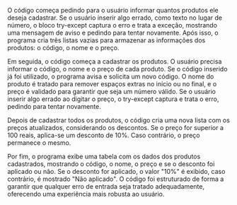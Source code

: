 O código começa pedindo para o usuário informar quantos produtos ele deseja cadastrar.
Se o usuário inserir algo errado, como texto no lugar de número, o bloco try-except captura o erro e trata a exceção, mostrando uma mensagem de aviso e pedindo para tentar novamente.
Após isso, o programa cria três listas vazias para armazenar as informações dos produtos: o código, o nome e o preço.

Em seguida, o código começa a cadastrar os produtos.
O usuário precisa informar o código, o nome e o preço de cada produto.
Se o código inserido já foi utilizado, o programa avisa e solicita um novo código.
O nome do produto é tratado para remover espaços extras no início ou no final, e o preço é validado para garantir que seja um número válido.
Se o usuário inserir algo errado ao digitar o preço, o try-except captura e trata o erro, pedindo para tentar novamente.

Depois de cadastrar todos os produtos, o código cria uma nova lista com os preços atualizados, considerando os descontos.
Se o preço for superior a 100 reais, aplica-se um desconto de 10%.
Caso contrário, o preço permanece o mesmo.

Por fim, o programa exibe uma tabela com os dados dos produtos cadastrados, mostrando o código, o nome, o preço e se o desconto foi aplicado ou não.
Se o desconto for aplicado, o valor "10%" é exibido, caso contrário, é mostrado "Não aplicado".
O código foi estruturado de forma a garantir que qualquer erro de entrada seja tratado adequadamente, oferecendo uma experiência mais robusta ao usuário.
